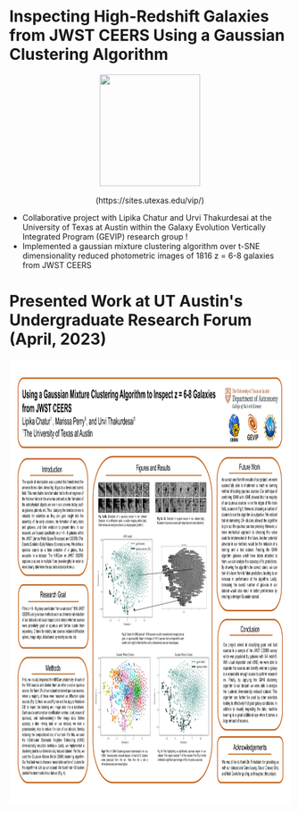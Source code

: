# Inspecting High-Redshift Galaxies from JWST CEERS Using a Gaussian Clustering Algorithm

<p align="center">
<img width="180" height="200" src= "https://user-images.githubusercontent.com/120825204/234086692-e96aa802-f497-46ee-aeb4-74b7abbdfdcd.png">
</p>
<p align="center">
(https://sites.utexas.edu/vip/)
</p>

* Collaborative project with Lipika Chatur and Urvi Thakurdesai at the University of Texas at Austin within the Galaxy Evolution Vertically Integrated Program (GEVIP) research group !
* Implemented a gaussian mixture clustering algorithm over t-SNE dimensionality reduced photometric images of 1816 z = 6-8 galaxies from JWST CEERS

# Presented Work at UT Austin's Undergraduate Research Forum (April, 2023)
<p align="center">
  <img width="800" height="800" src="Spring 2023 Research Poster.pdf">
</p>

